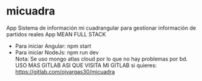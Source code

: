 # micuadra
App Sistema de información mi cuadrangular para gestionar información de partidos reales App MEAN FULL STACK  
- Para iniciar Angular: npm start 
- Para iniciar NodeJs: npm run dev  
Nota: Se uso mongo atlas cloud por lo que no hay problemas por bd. 
USO MAS GITLAB ASI QUE VISITA MI GITLAB si quieres: https://gitlab.com/ojvargas30/micuadra
